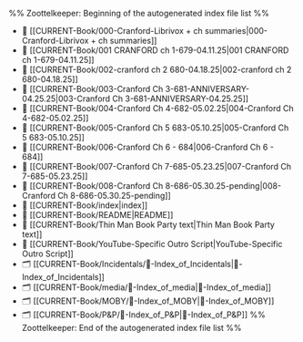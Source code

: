 %% Zoottelkeeper: Beginning of the autogenerated index file list  %%
- 📄 [[CURRENT-Book/000-Cranford-Librivox + ch summaries|000-Cranford-Librivox + ch summaries]]
- 📄 [[CURRENT-Book/001 CRANFORD ch 1-679-04.11.25|001 CRANFORD ch 1-679-04.11.25]]
- 📄 [[CURRENT-Book/002-cranford ch 2 680-04.18.25|002-cranford ch 2 680-04.18.25]]
- 📄 [[CURRENT-Book/003-Cranford Ch 3-681-ANNIVERSARY-04.25.25|003-Cranford Ch 3-681-ANNIVERSARY-04.25.25]]
- 📄 [[CURRENT-Book/004-Cranford Ch 4-682-05.02.25|004-Cranford Ch 4-682-05.02.25]]
- 📄 [[CURRENT-Book/005-Cranford Ch 5 683-05.10.25|005-Cranford Ch 5 683-05.10.25]]
- 📄 [[CURRENT-Book/006-Cranford Ch 6 - 684|006-Cranford Ch 6 - 684]]
- 📄 [[CURRENT-Book/007-Cranford Ch 7-685-05.23.25|007-Cranford Ch 7-685-05.23.25]]
- 📄 [[CURRENT-Book/008-Cranford Ch 8-686-05.30.25-pending|008-Cranford Ch 8-686-05.30.25-pending]]
- 📄 [[CURRENT-Book/index|index]]
- 📄 [[CURRENT-Book/README|README]]
- 📄 [[CURRENT-Book/Thin Man Book Party text|Thin Man Book Party text]]
- 📄 [[CURRENT-Book/YouTube-Specific Outro Script|YouTube-Specific Outro Script]]
- 🗂️ [[CURRENT-Book/Incidentals/🧠-Index_of_Incidentals|🧠-Index_of_Incidentals]]
- 🗂️ [[CURRENT-Book/media/🧠-Index_of_media|🧠-Index_of_media]]
- 🗂️ [[CURRENT-Book/MOBY/🧠-Index_of_MOBY|🧠-Index_of_MOBY]]
- 🗂️ [[CURRENT-Book/P&P/🧠-Index_of_P&P|🧠-Index_of_P&P]]
%% Zoottelkeeper: End of the autogenerated index file list  %%
